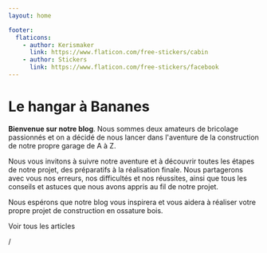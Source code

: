 ```yaml
---
layout: home

footer:
  flaticons:
    - author: Kerismaker
      link: https://www.flaticon.com/free-stickers/cabin
    - author: Stickers
      link: https://www.flaticon.com/free-stickers/facebook
---
```

<script setup lang="ts">
  import articles from './blog/articles'
  import {tools} from './tools/tools'
  const lastArticles = articles.slice(0, 3)
</script>
<Landing scrollId="lastArticles" class="text-white">
  <h1
    class="flex mb-6 font-sans text-3xl font-bold tracking-tight sm:text-4xl lg:text-5xl border-l-8 border-[#eab308] pl-4"
  >
    <Flaticon :icon="{src: '/banane.png'}" class=""/> Le hangar à Bananes
  </h1>
  <p class="mb-6 text-base text-justify md:text-lg">
    <strong>Bienvenue sur notre blog</strong>. Nous sommes deux amateurs
    de bricolage passionnés et on a décidé de nous lancer dans
    l'aventure de la construction de notre propre garage de A à Z.
  </p>

  <p class="mb-6 text-base text-justify md:text-lg">
    Nous vous invitons à suivre notre aventure et à découvrir toutes
    les étapes de notre projet, des préparatifs à la réalisation
    finale. Nous partagerons avec vous nos erreurs, nos difficultés et
    nos réussites, ainsi que tous les conseils et astuces que nous
    avons appris au fil de notre projet.
  </p>
  <p class="mb-6 text-base text-justify md:text-lg">
    Nous espérons que notre blog vous inspirera et vous aidera à
    réaliser votre propre projet de construction en ossature bois.
  </p>
 <template v-slot:image>
    <img
      src="/media/home/001-cottage.png"
      alt="Une image d'un chalet en bois avec des arbres en arrière plan"
      class="object-scale-down px-8 w-full h-auto max-h-96"
    />
  </template>
</Landing>

<Articles id="lastArticles" :articles="lastArticles">
<template v-slot:title>
<Flaticon :icon="{ src: '/media/home/002-news.png' }" class="w-auto h-64" /> Derniers articles
</template>
</Articles>

<div class="max-w-xl mb-10 md:mx-auto text-center lg:max-w-2xl md:mb-12">
  <VPButton href="/blog/index.md" size="big" class="w-full max-w-xs mx-auto">
    Voir tous les articles
  </VPButton>
</div>

<HomeStats :stats="[
  { title: 'Démarrage des travaux', value: '16/12/2022' },
  { title: 'Articles de blog', value: articles.length },
  { title: 'Etape en cours', value: 'Terrassement' },
  { title: 'Dépensés', value: '~4500€' },
]"  />/

<Partners :partners="[
  {
    title: 'Denis Matériaux',
    image: 'https://www.denismateriaux.com/skin/frontend/rwd/dm/images/refonte/logo-denisMat.jpg',
    link: 'https://www.denismateriaux.com'
  }, {
    title: 'Gefradis',
    image: 'https://www.gefradis.fr/img/gefradis-logo-1673440793.jpg',
    link: 'https://www.gefradis.fr'
  }, {
    title: 'DBi bois',
    image: 'https://www.dbi-bois.fr/wp-content/uploads/2022/02/logo-dbi-300x116.png',
    link: 'https://www.dbi-bois.fr'
  }
]" />

